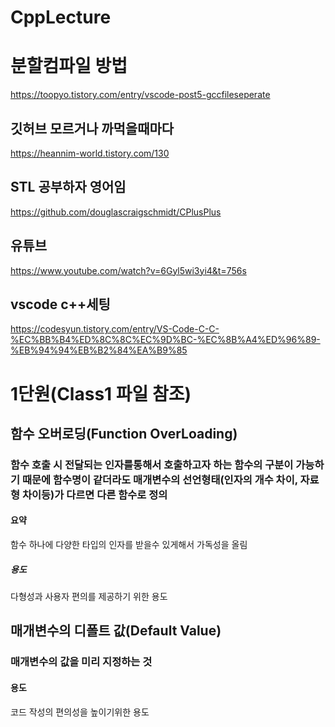 # CppLecture

# 분할컴파일 방법
https://toopyo.tistory.com/entry/vscode-post5-gccfileseperate

## 깃허브 모르거나 까먹을때마다
https://heannim-world.tistory.com/130

## STL 공부하자 영어임
https://github.com/douglascraigschmidt/CPlusPlus

## 유튜브
https://www.youtube.com/watch?v=6Gyl5wi3yi4&t=756s

## vscode c++세팅
https://codesyun.tistory.com/entry/VS-Code-C-C-%EC%BB%B4%ED%8C%8C%EC%9D%BC-%EC%8B%A4%ED%96%89-%EB%94%94%EB%B2%84%EA%B9%85

# 1단원(Class1 파일 참조)

## 함수 오버로딩(Function OverLoading)
### 함수 호출 시 전달되는 인자를통해서 호출하고자 하는 함수의 구분이 가능하기 때문에 함수명이 같더라도 매개변수의 선언형태(인자의 개수 차이, 자료형 차이등)가 다르면 다른 함수로 정의
#### 요약
함수 하나에 다양한 타입의 인자를 받을수 있게해서 가독성을 올림
##### 용도
다형성과 사용자 편의를 제공하기 위한 용도

## 매개변수의 디폴트 값(Default Value)
### 매개변수의 값을 미리 지정하는 것
#### 용도
코드 작성의 편의성을 높이기위한 용도



